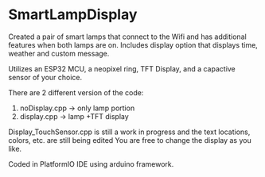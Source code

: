 # SmartLampDisplay
Created a pair of smart lamps that connect to the Wifi and has additional features when both lamps are on. 
Includes display option that displays time, weather and custom message.

Utilizes an ESP32 MCU, a neopixel ring, TFT Display, and a capactive sensor of your choice.

There are 2 different version of the code:
1. noDisplay.cpp -> only lamp portion
2. display.cpp   -> lamp +TFT display

Display_TouchSensor.cpp is still a work in progress and the text locations, colors, etc. are still being edited
You are free to change the display as you like.

Coded in PlatformIO IDE using arduino framework.
